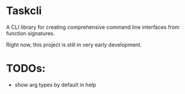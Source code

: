 # Taskcli
A CLI library for creating comprehensive command line interfaces
from function signatures.

Right now, this project is still in very early development.

# TODOs:
- show arg types by default in help

